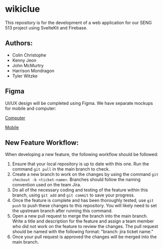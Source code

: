 # wikiclue
This repository is for the development of a web application for our SENG 513 project using SvelteKit and Firebase. 

## Authors:
- Colin Christophe
- Kenny Jeon
- John McMurtry
- Harrison Mondragon
- Tyler Witzke

## Figma
UI/UX design will be completed using Figma. We have separate mockups for mobile and computer:

[Computer](https://www.figma.com/file/bI5E1qi820KH3M59GDhDcO/Computer?type=design&node-id=0%3A1&mode=design&t=9cHrGGIiWYxIyYot-1)

[Mobile](https://www.figma.com/file/GVt4gFmJDPROsmAa51QyG3/Mobile?type=design&node-id=0%3A1&mode=design&t=yKPYNnlhwFWcsKAp-1)

## New Feature Workflow:
When developing a new feature, the following workflow should be followed:

1. Ensure that your local repository is up to date with this one. Run the command ```git pull``` in the main branch to check.
2. Create a new branch to work on the changes by using the command ```git checkout -b <ticket-name>```. Branches should follow the naming convention used on the team Jira.
3. Do all of the necessary coding and testing of the feature within this branch, using ```git add``` and ```git commit``` to save your progress.
4. Once the feature is complete and has been thoroughly tested, use ```git push``` to push these changes to this repository. You will likely need to set the upstream branch after running this command.
5. Open a new pull request to merge the branch into the main branch. Write a title and description for the feature and assign a team member who did not work on the feature to review the changes. The pull request should be named with the following format: "branch: jira ticket name."
6. Once your pull request is approved the changes will be merged into the main branch. 
